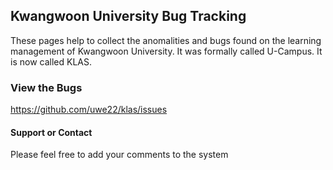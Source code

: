 ## Kwangwoon University Bug Tracking
These pages help to collect the anomalities and bugs found on the learning management of Kwangwoon University.
It was formally called U-Campus. It is now called KLAS.


### View the Bugs
https://github.com/uwe22/klas/issues


#### Support or Contact

Please feel free to add your comments to the system
